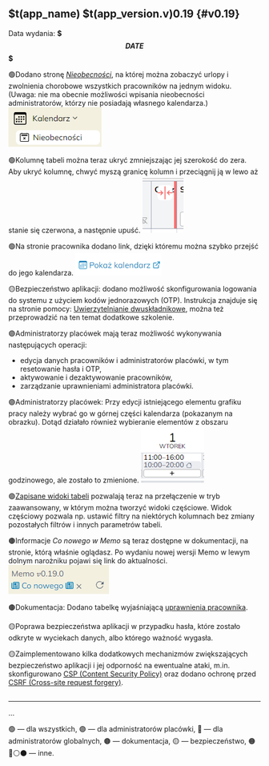 ## $t(app_name) $t(app_version.v)0.19 {#v0.19}

Data wydania: **$$$DATE$$$**

🟢Dodano stronę [_Nieobecności_](/__facility/absences), na której można zobaczyć urlopy i zwolnienia
chorobowe wszystkich pracowników na jednym widoku. (Uwaga: nie ma obecnie możliwości wpisania
nieobecności administratorów, którzy nie posiadają własnego kalendarza.)
![Nieobecności](absences.png)

🟢Kolumnę tabeli można teraz ukryć zmniejszając jej szerokość do zera. Aby ukryć kolumnę, chwyć myszą
granicę kolumn i przeciągnij ją w lewo aż stanie się czerwona, a następnie upuść.
![Ukrycie kolumny przez przeciągnięcie](column-drag-hide.png)

🟢Na stronie pracownika dodano link, dzięki któremu można szybko przejść do jego kalendarza.
![Link "Pokaż kalendarz"](go-to-calendar.png)

🟡Bezpieczeństwo aplikacji: dodano możliwość skonfigurowania logowania do systemu z użyciem kodów
jednorazowych (OTP). Instrukcja znajduje się na stronie pomocy: [Uwierzytelnianie dwuskładnikowe](staff-2fa),
można też przeprowadzić na ten temat dodatkowe szkolenie.

🟣Administratorzy placówek mają teraz możliwość wykonywania następujących operacji:

- edycja danych pracowników i administratorów placówki, w tym resetowanie hasła i OTP,
- aktywowanie i dezaktywowanie pracowników,
- zarządzanie uprawnieniami administratora placówki.

🟣Administratorzy placówek: Przy edycji istniejącego elementu grafiku pracy należy wybrać go w górnej
części kalendarza (pokazanym na obrazku). Dotąd działało również wybieranie elementów z obszaru godzinowego,
ale zostało to zmienione.
![Edycja grafiku](timetable-edit.png)

🟣[Zapisane widoki tabeli](table-saved-views) pozwalają teraz na przełączenie w tryb zaawansowany,
w którym można tworzyć widoki częściowe. Widok częściowy pozwala np. ustawić filtry na niektórych
kolumnach bez zmiany pozostałych filtrów i innych parametrów tabeli.

🟤Informacje _Co nowego w Memo_ są teraz dostępne w dokumentacji, na stronie, którą właśnie oglądasz.
Po wydaniu nowej wersji Memo w lewym dolnym narożniku pojawi się link do aktualności.
![Link do "Co nowego"](changelog-link.png)

🟤Dokumentacja: Dodano tabelkę wyjaśniającą [uprawnienia pracownika](staff-roles#permissions-table).

🟡Poprawa bezpieczeństwa aplikacji w przypadku hasła, które zostało odkryte w wyciekach danych, albo
którego ważność wygasła.

🟡Zaimplementowano kilka dodatkowych mechanizmów zwiększających bezpieczeństwo aplikacji i jej odporność
na ewentualne ataki, m.in. skonfigurowano
[CSP (Content Security Policy)](https://developer.mozilla.org/en-US/docs/Web/HTTP/Guides/CSP) oraz dodano
ochronę przed
[CSRF (Cross-site request forgery)](https://developer.mozilla.org/en-US/docs/Web/Security/Practical_implementation_guides/CSRF_prevention).

## <!-- $$$DELETE_FROM_HERE_WHEN_FINAL$$$, $$$ADD_LOG_ABOVE_SINCE_COMMIT$$$ ea2c7659c3bb8ddddaaee3d5a6ebb2b06b11835b -->

---

…

🟢 — dla wszystkich,
🟣 — dla administratorów placówki,
🔴 — dla administratorów globalnych,
🟤 — dokumentacja,
🟡 — bezpieczeństwo,
🟠🔵⚪⚫ — inne.
